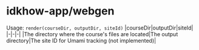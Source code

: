 # idkhow-app/webgen
Usage: `render(courseDir, outputDir, siteId)`
|courseDir|outputDir|siteId|
|-|-|-|
|The directory where the course's files are located|The output directory|The site ID for Umami tracking (not implemented)|